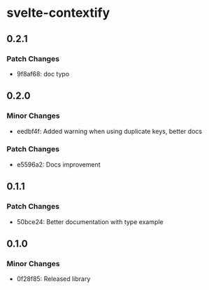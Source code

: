 # svelte-contextify

## 0.2.1

### Patch Changes

- 9f8af68: doc typo

## 0.2.0

### Minor Changes

- eedbf4f: Added warning when using duplicate keys, better docs

### Patch Changes

- e5596a2: Docs improvement

## 0.1.1

### Patch Changes

- 50bce24: Better documentation with type example

## 0.1.0

### Minor Changes

- 0f28f85: Released library
